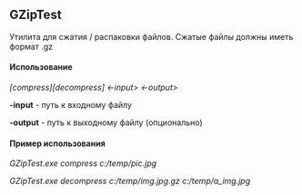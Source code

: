GZipTest
----
Утилита для сжатия / распаковки файлов. Сжатые файлы должны иметь формат .gz

#### Использование
_[compress][decompress] <-input> <-output>_

**-input** - путь к входному файлу

**-output** - путь к выходному файлу (опционально)

#### Пример использования
_GZipTest.exe compress c:/temp/pic.jpg_

_GZipTest.exe decompress c:/temp/img.jpg.gz c:/temp/a_img.jpg_